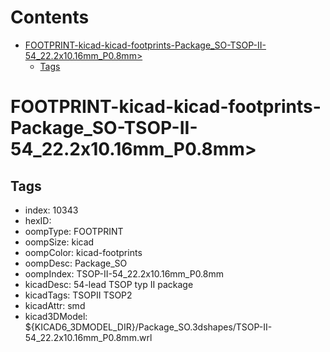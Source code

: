 



Contents
========

* [FOOTPRINT-kicad-kicad-footprints-Package_SO-TSOP-II-54_22.2x10.16mm_P0.8mm>](#footprint-kicad-kicad-footprints-package_so-tsop-ii-54_222x1016mm_p08mm)
	* [Tags](#tags)

# FOOTPRINT-kicad-kicad-footprints-Package_SO-TSOP-II-54_22.2x10.16mm_P0.8mm>

## Tags

- index: 10343
- hexID: 
- oompType: FOOTPRINT
- oompSize: kicad
- oompColor: kicad-footprints
- oompDesc: Package_SO
- oompIndex: TSOP-II-54_22.2x10.16mm_P0.8mm
- kicadDesc: 54-lead TSOP typ II package
- kicadTags: TSOPII TSOP2
- kicadAttr: smd
- kicad3DModel: ${KICAD6_3DMODEL_DIR}/Package_SO.3dshapes/TSOP-II-54_22.2x10.16mm_P0.8mm.wrl
